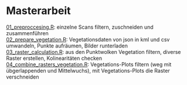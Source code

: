 # Masterarbeit

<a href ="https://github.com/zoeschindler/masterarbeit/blob/main/01_preproccesing.R">01_preproccesing.R</a>: einzelne Scans filtern, zuschneiden und zusammenführen <br>
<a href = "https://github.com/zoeschindler/masterarbeit/blob/main/02_prepare_vegetation.R">02_prepare_vegetation.R</a>: Vegetationsdaten von json in kml und csv umwandeln, Punkte aufräumen, Bilder runterladen <br>
<a href = "https://github.com/zoeschindler/masterarbeit/blob/main/03_raster_calculation.R">03_raster_calculation.R</a>: aus den Punktwolken Vegetation filtern, diverse Raster erstellen, Kolinearitäten checken <br>
<a href = "https://github.com/zoeschindler/masterarbeit/blob/main/04_combine_rasters_vegetation.R">04_combine_rasters_vegetation.R</a>: Vegetations-Plots filtern (weg mit übgerlappenden und Mittelwuchs), mit Vegetations-Plots die Raster verschneiden <br>
